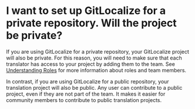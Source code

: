 # I want to set up GitLocalize for a private repository. Will the project be private?

If you are using GitLocalize for a private repository, your GitLocalize project will also be private. For this reason, you will need to make sure that each translator has access to your project by adding them to the team. See [Understanding Roles](/understanding_roles.html) for more information about roles and team members.

In contrast, if you are using GitLocalize for a public repository, your translation project will also be public. Any user can contribute to a public project, even if they are not part of the team. It makes it easier for community members to contribute to public translation projects.
